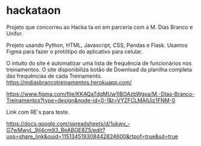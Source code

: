 # hackataon

Projeto que concorreu ao Hacka ta on em parceria com a M. Dias Branco e Unifor.

Projeto usando Python, HTML, Javascript, CSS, Pandas e Flask.
Usamos Figma para fazer o protótipo do aplicativo para celular.

O intuito do site é automatizar uma lista de frequência de funcionários nos treinamentos. O site disponibiliza botão de Download da planilha completa das frequências de cada Treinamento.
https://mdiasbrancotreinamentos.herokuapp.com/


https://www.figma.com/file/KKAQaTdgMUw1IBOAzbWgxa/M.-DIas-Branco-Treinamentos?type=design&node-id=0-1&t=VYZFCLMAIUiz1FNM-0

Link com RE's para teste.

https://docs.google.com/spreadsheets/d/1ukwv_-G7wMwyL_9jl4cm93_BeABGE8Z5/edit?usp=share_link&ouid=115134519308442824600&rtpof=true&sd=true
